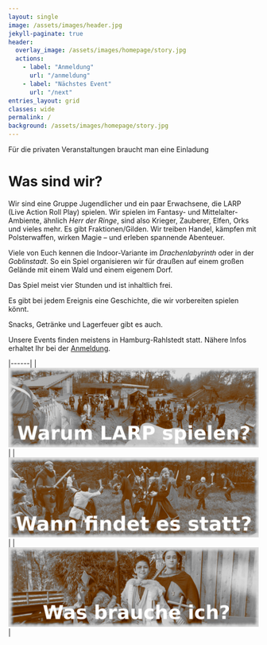 ```yaml
---
layout: single
image: /assets/images/header.jpg
jekyll-paginate: true
header:
  overlay_image: /assets/images/homepage/story.jpg
  actions:
    - label: "Anmeldung"
      url: "/anmeldung"
    - label: "Nächstes Event"
      url: "/next"
entries_layout: grid
classes: wide
permalink: /
background: /assets/images/homepage/story.jpg
--- 
```


Für die privaten Veranstaltungen braucht man eine Einladung

# Was sind wir?
Wir sind eine Gruppe Jugendlicher und ein paar Erwachsene, die LARP (Live Action Roll Play) spielen. 
Wir spielen im  Fantasy- und Mittelalter-Ambiente, ähnlich _Herr der Ringe_, sind also Krieger, Zauberer, Elfen, Orks und vieles mehr. Es gibt Fraktionen/Gilden. Wir treiben Handel, kämpfen mit Polsterwaffen, wirken Magie – und erleben spannende Abenteuer.




Viele von Euch kennen die Indoor-Variante im _Drachenlabyrinth_ oder in der _Goblinstadt_. 
So ein Spiel organisieren wir für draußen auf einem großen Gelände mit einem Wald und einem eigenem Dorf.

Das Spiel meist vier Stunden und ist inhaltlich frei.

Es gibt bei jedem Ereignis eine Geschichte, die wir vorbereiten spielen könnt.

Snacks, Getränke und Lagerfeuer gibt es auch.

Unsere Events finden meistens in Hamburg-Rahlstedt statt.
Nähere Infos erhaltet Ihr bei der [Anmeldung](/anmeldung).



|------|
|[![image](/assets/images/homepage/dorf_sepia3.png)](/gruende-larp/#warum-sollte-ich-larp-spielen)|
|[![image](/assets/images/homepage/kampf3.png)](/termine/)|	
|[![image](/assets/images/homepage/heroisch3.png)](/anforderungen/) |


